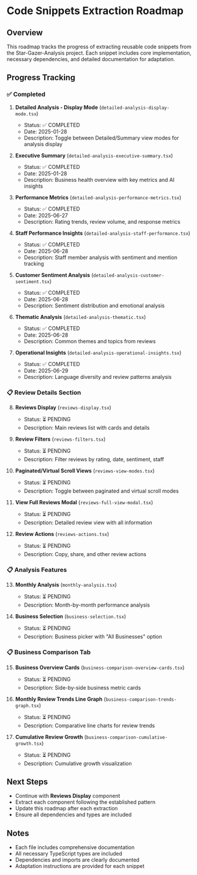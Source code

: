 # Code Snippets Extraction Roadmap

## Overview
This roadmap tracks the progress of extracting reusable code snippets from the Star-Gazer-Analysis project. Each snippet includes core implementation, necessary dependencies, and detailed documentation for adaptation.

## Progress Tracking

### ✅ Completed
1. **Detailed Analysis - Display Mode** (`detailed-analysis-display-mode.tsx`)
   - Status: ✅ COMPLETED
   - Date: 2025-01-28
   - Description: Toggle between Detailed/Summary view modes for analysis display

2. **Executive Summary** (`detailed-analysis-executive-summary.tsx`)
   - Status: ✅ COMPLETED
   - Date: 2025-01-28
   - Description: Business health overview with key metrics and AI insights

3. **Performance Metrics** (`detailed-analysis-performance-metrics.tsx`)
   - Status: ✅ COMPLETED
   - Date: 2025-06-27
   - Description: Rating trends, review volume, and response metrics

4. **Staff Performance Insights** (`detailed-analysis-staff-performance.tsx`)
   - Status: ✅ COMPLETED
   - Date: 2025-06-28
   - Description: Staff member analysis with sentiment and mention tracking

5. **Customer Sentiment Analysis** (`detailed-analysis-customer-sentiment.tsx`)
   - Status: ✅ COMPLETED
   - Date: 2025-06-28
   - Description: Sentiment distribution and emotional analysis

6. **Thematic Analysis** (`detailed-analysis-thematic.tsx`)
   - Status: ✅ COMPLETED
   - Date: 2025-06-28
   - Description: Common themes and topics from reviews

7. **Operational Insights** (`detailed-analysis-operational-insights.tsx`)
   - Status: ✅ COMPLETED
   - Date: 2025-06-29
   - Description: Language diversity and review patterns analysis

### 📋 Review Details Section
8. **Reviews Display** (`reviews-display.tsx`)
   - Status: ⏳ PENDING
   - Description: Main reviews list with cards and details

9. **Review Filters** (`reviews-filters.tsx`)
   - Status: ⏳ PENDING
   - Description: Filter reviews by rating, date, sentiment, staff

10. **Paginated/Virtual Scroll Views** (`reviews-view-modes.tsx`)
    - Status: ⏳ PENDING
    - Description: Toggle between paginated and virtual scroll modes

11. **View Full Reviews Modal** (`reviews-full-view-modal.tsx`)
    - Status: ⏳ PENDING
    - Description: Detailed review view with all information

12. **Review Actions** (`reviews-actions.tsx`)
    - Status: ⏳ PENDING
    - Description: Copy, share, and other review actions

### 📋 Analysis Features
13. **Monthly Analysis** (`monthly-analysis.tsx`)
    - Status: ⏳ PENDING
    - Description: Month-by-month performance analysis

14. **Business Selection** (`business-selection.tsx`)
    - Status: ⏳ PENDING
    - Description: Business picker with "All Businesses" option

### 📋 Business Comparison Tab
15. **Business Overview Cards** (`business-comparison-overview-cards.tsx`)
    - Status: ⏳ PENDING
    - Description: Side-by-side business metric cards

16. **Monthly Review Trends Line Graph** (`business-comparison-trends-graph.tsx`)
    - Status: ⏳ PENDING
    - Description: Comparative line charts for review trends

17. **Cumulative Review Growth** (`business-comparison-cumulative-growth.tsx`)
    - Status: ⏳ PENDING
    - Description: Cumulative growth visualization

## Next Steps
- Continue with **Reviews Display** component
- Extract each component following the established pattern
- Update this roadmap after each extraction
- Ensure all dependencies and types are included

## Notes
- Each file includes comprehensive documentation
- All necessary TypeScript types are included
- Dependencies and imports are clearly documented
- Adaptation instructions are provided for each snippet
